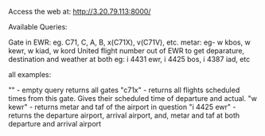 Access the web at:
http://3.20.79.113:8000/


Available Queries:

Gate in EWR: eg. C71, C, A, B, x(C71X), v(C71V), etc.
metar: eg- w kbos, w kewr, w kiad, w kord 
United flight number out of EWR to get deparature, destination and weather at both
    eg: i 4431 ewr, i 4425 bos, i 4387 iad, etc

all examples:

"" - empty query returns all gates
"c71x" - returns all flights scheduled times from this gate. Gives their scheduled time of departure and actual.
"w kewr" - returns metar and taf of the airport in question
"i 4425 ewr" - returns the departure airport, arrival airport, and, metar and taf at both departure and arrival airport


 

